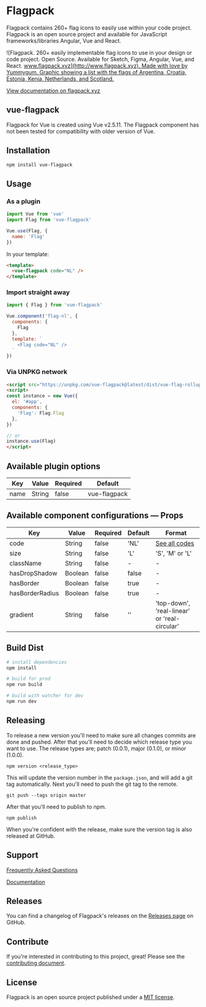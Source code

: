 # Flagpack

Flagpack contains 260+ flag icons to easily use within your code project. Flagpack is an open source project and available for JavaScript frameworks/libraries Angular, Vue and React.

![Flagpack. 260+ easily implementable flag icons to use in your design or code project. Open Source. Available for Sketch, Figma, Angular, Vue, and React. [www.flagpack.xyz](http://www.flagpack.xyz). Made with love by Yummygum. Graphic showing a list with the flags of Argentina, Croatia, Estonia, Kenia, Netherlands, and Scotland.](https://flagpack.xyz/meta-image.png)

[View documentation on flagpack.xyz](https://flagpack.xyz/docs/)

## vue-flagpack
Flagpack for Vue is created using Vue v2.5.11. The Flagpack component has not been tested for compatibility with older version of Vue.

## Installation

```bash
npm install vue-flagpack
```

## Usage
### As a plugin
```js
import Vue from 'vue'
import Flag from 'vue-flagpack'

Vue.use(Flag, {
  name: 'Flag'
})
```

In your template:
```html
<template>
  <vue-flagpack code="NL" />
</template>
```

### Import straight away
```js
import { Flag } from 'vue-flagpack'

Vue.component('flag-nl', {
  components: {
    Flag
  },
  template: `
    <Flag code="NL" />
  `
})
```

### Via UNPKG network
```html
<script src="https://unpkg.com/vue-flagpack@latest/dist/vue-flag-rollup.cjs.js"></script>
<script>
const instance = new Vue({
  el: '#app',
  components: {
    'Flag': Flag.Flag
  },
})

// or
instance.use(Flag)
</script>
```

## Available plugin options

| Key   | Value   | Required | Default |
|-------|-------|------|------|
| name |  String | false | vue-flagpack |



## Available component configurations — Props

| Key   | Value   | Required | Default | Format |
|-------|-------|------|------|------|
| code |  String | false | 'NL' | [See all codes](https://flagpack.xyz/docs/flag-index/) |
| size |  String | false | 'L' | 'S', 'M' or 'L' |
| className |  String | false | - | - |
| hasDropShadow |  Boolean | false | false | - |
| hasBorder |  Boolean | false | true | - |
| hasBorderRadius | Boolean | false | true | - |
| gradient |  String | false | '' | 'top-down', 'real-linear' or 'real-circular' |



## Build Dist

```bash
# install dependencies
npm install

# build for prod
npm run build

# build with watcher for dev
npm run dev
```

## Releasing
To release a new version you'll need to make sure all changes commits are done and pushed. After that you'll need to decide which release type you want to use. The release types are; patch (0.0.1), major (0.1.0), or minor (1.0.0).
```
npm version <release_type>
```
This will update the version number in the `package.json`, and will add a git tag automatically. Next you'll need to push the git tag to the remote.
```
git push --tags origin master
```
After that you'll need to publish to npm.
```
npm publish
```

When you're confident with the release, make sure the version tag is also released at GitHub.

## Support

[Frequently Asked Questions](http://dev.flagpack.xyz/support/)

[Documentation](http://dev.flagpack.xyz/docs/)

## Releases

You can find a changelog of Flagpack's releases on the [Releases page](https://github.com/Yummygum/vue-flagpack/releases) on GitHub.

## Contribute

If you're interested in contributing to this project, great! Please see the [contributing document](CONTRIBUTING.md).

## License

Flagpack is an open source project published under a [MIT license](LICENSE).
